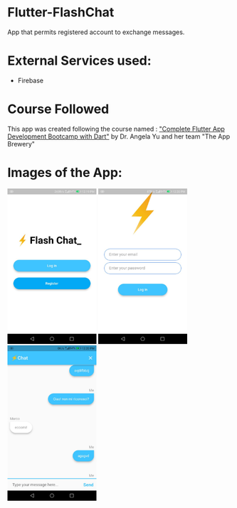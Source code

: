 # Flutter-FlashChat
 App that permits registered account to exchange messages.
 
# External Services used:
 - Firebase

# Course Followed
This app was created following the course named : <a href="https://www.udemy.com/course/flutter-bootcamp-with-dart/">"Complete Flutter App Development Bootcamp with Dart"</a> by Dr. Angela Yu and her team "The App Brewery"

# Images of the App:
<div class="display: inline-block">
  <img src="https://github.com/Simonotos/Flutter-FlashChat/blob/main/appImages/1.jpg" width="200" height="350" class="padding-right: 20px">
  <img src="https://github.com/Simonotos/Flutter-FlashChat/blob/main/appImages/2.jpg" width="200" height="350" class="padding-right: 20px">
 <img src="https://github.com/Simonotos/Flutter-FlashChat/blob/main/appImages/3.jpg" width="200" height="350" class="padding-right: 20px">
</div>

